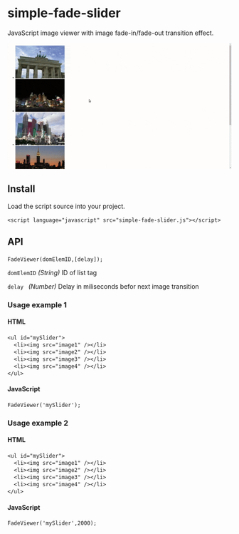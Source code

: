 # simple-fade-slider
JavaScript image viewer with image fade-in/fade-out transition effect.

![demo gif](https://github.com/mhobesong/simple-fade-slider/blob/master/src/demo.gif?raw=true)

## Install
Load the script source into your project.
```
<script language="javascript" src="simple-fade-slider.js"></script>
```
## API
```
FadeViewer(domElemID,[delay]);
```
`domElemID` *(String)* ID of list tag

`delay ` *(Number)*  Delay in miliseconds befor next image transition

### Usage example 1

#### HTML
```
<ul id="mySlider">
  <li><img src="image1" /></li>
  <li><img src="image2" /></li>
  <li><img src="image3" /></li>
  <li><img src="image4" /></li>
</ul>
```
#### JavaScript
```
FadeViewer('mySlider');
```
### Usage example 2
#### HTML
```
<ul id="mySlider">
  <li><img src="image1" /></li>
  <li><img src="image2" /></li>
  <li><img src="image3" /></li>
  <li><img src="image4" /></li>
</ul>
```
#### JavaScript
```
FadeViewer('mySlider',2000);
```
